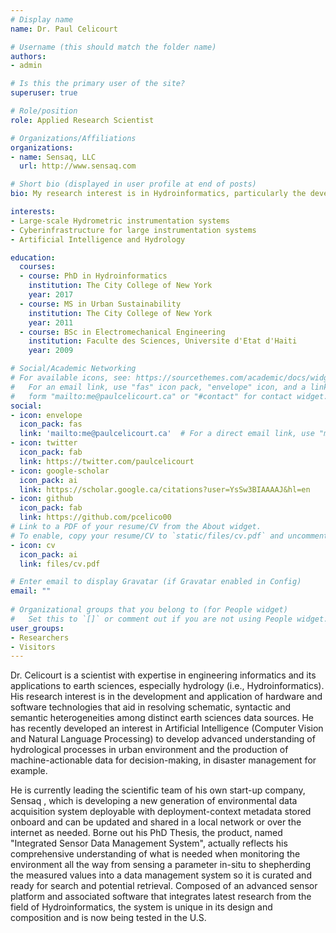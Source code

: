 ```yaml
---
# Display name
name: Dr. Paul Celicourt

# Username (this should match the folder name)
authors:
- admin

# Is this the primary user of the site?
superuser: true

# Role/position
role: Applied Research Scientist

# Organizations/Affiliations
organizations:
- name: Sensaq, LLC
  url: http://www.sensaq.com

# Short bio (displayed in user profile at end of posts)
bio: My research interest is in Hydroinformatics, particularly the development and application of hardware and software technologies that aid in resolving schematic, syntactic and semantic heterogeneities among distinct earth sciences data sources.

interests:
- Large-scale Hydrometric instrumentation systems
- Cyberinfrastructure for large instrumentation systems
- Artificial Intelligence and Hydrology

education:
  courses:
  - course: PhD in Hydroinformatics
    institution: The City College of New York
    year: 2017
  - course: MS in Urban Sustainability
    institution: The City College of New York
    year: 2011
  - course: BSc in Electromechanical Engineering
    institution: Faculte des Sciences, Universite d'Etat d'Haiti
    year: 2009

# Social/Academic Networking
# For available icons, see: https://sourcethemes.com/academic/docs/widgets/#icons
#   For an email link, use "fas" icon pack, "envelope" icon, and a link in the
#   form "mailto:me@paulcelicourt.ca" or "#contact" for contact widget.
social:
- icon: envelope
  icon_pack: fas
  link: 'mailto:me@paulcelicourt.ca'  # For a direct email link, use "mailto:test@example.org".
- icon: twitter
  icon_pack: fab
  link: https://twitter.com/paulcelicourt
- icon: google-scholar
  icon_pack: ai
  link: https://scholar.google.ca/citations?user=YsSw3BIAAAAJ&hl=en
- icon: github
  icon_pack: fab
  link: https://github.com/pcelico00
# Link to a PDF of your resume/CV from the About widget.
# To enable, copy your resume/CV to `static/files/cv.pdf` and uncomment the lines below.  
- icon: cv
  icon_pack: ai
  link: files/cv.pdf

# Enter email to display Gravatar (if Gravatar enabled in Config)
email: ""
  
# Organizational groups that you belong to (for People widget)
#   Set this to `[]` or comment out if you are not using People widget.  
user_groups:
- Researchers
- Visitors
---
```


Dr. Celicourt is a scientist with expertise in engineering informatics and its applications to earth sciences, especially hydrology (i.e., Hydroinformatics). His research interest is in the development and application of hardware and software technologies that aid in resolving schematic, syntactic and semantic heterogeneities among distinct earth sciences data sources. He has recently developed an interest in Artificial Intelligence (Computer Vision and Natural Language Processing) to develop advanced understanding of hydrological processes in urban environment and the production of machine-actionable data for decision-making, in disaster management for example.

He is currently leading the scientific team of his own start-up company, Sensaq , which is developing a new generation of environmental data acquisition system deployable with deployment-context metadata stored onboard and can be updated and shared in a local network or over the internet as needed. Borne out his PhD Thesis, the product, named "Integrated Sensor Data Management System", actually reflects his comprehensive understanding of what is needed when monitoring the environment all the way from sensing a parameter in-situ to shepherding the measured values into a data management system so it is curated and ready for search and potential retrieval. Composed of an advanced sensor platform and associated software that integrates latest research from the field of Hydroinformatics, the system is unique in its design and composition and is now being tested in the U.S.
